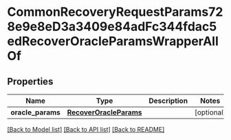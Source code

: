 # CommonRecoveryRequestParams728e9e8eD3a3409e84adFc344fdac5edRecoverOracleParamsWrapperAllOf


## Properties
Name | Type | Description | Notes
------------ | ------------- | ------------- | -------------
**oracle_params** | [**RecoverOracleParams**](RecoverOracleParams.md) |  | [optional] 

[[Back to Model list]](../README.md#documentation-for-models) [[Back to API list]](../README.md#documentation-for-api-endpoints) [[Back to README]](../README.md)


